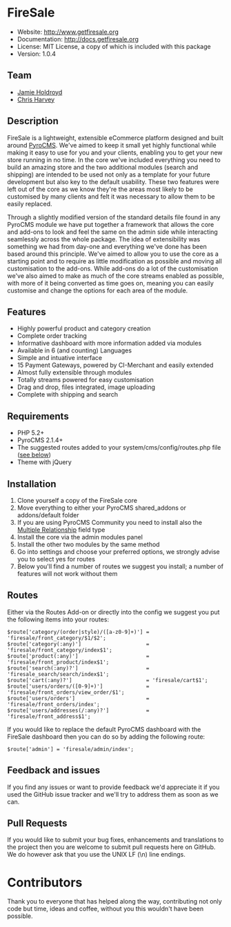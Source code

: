 # FireSale

* Website: http://www.getfiresale.org
* Documentation: http://docs.getfiresale.org
* License: MIT License, a copy of which is included with this package
* Version: 1.0.4

## Team

* [Jamie Holdroyd](http://www.jholdroyd.co.uk)
* [Chris Harvey](http://www.chrisnharvey.com)

## Description

FireSale is a lightweight, extensible eCommerce platform designed and built around [PyroCMS](http://www.pyrocms.com). We've aimed to keep it small yet highly functional while making it easy to use for you and your clients, enabling you to get your new store running in no time. In the core we've included everything you need to build an amazing store and the two additional modules (search and shipping) are intended to be used not only as a template for your future development but also key to the default usability. These two features were left out of the core as we know they're the areas most likely to be customised by many clients and felt it was necessary to allow them to be easily replaced.

Through a slightly modified version of the standard details file found in any PyroCMS module we have put together a framework that allows the core and add-ons to look and feel the same on the admin side while interacting seamlessly across the whole package. The idea of extensibility was something we had from day-one and everything we've done has been based around this principle. We've aimed to allow you to use the core as a starting point and to require as little modification as possible and moving all customisation to the add-ons. While add-ons do a lot of the customisation we've also aimed to make as much of the core streams enabled as possible, with more of it being converted as time goes on, meaning you can easily customise and change the options for each area of the module.

## Features
* Highly powerful product and category creation
* Complete order tracking
* Informative dashboard with more information added via modules
* Available in 6 (and counting) Languages
* Simple and intuative interface
* 15 Payment Gateways, powered by CI-Merchant and easily extended
* Almost fully extensible through modules
* Totally streams powered for easy customisation
* Drag and drop, files integrated, image uploading
* Complete with shipping and search

## Requirements
* PHP 5.2+
* PyroCMS 2.1.4+
* The suggested routes added to your system/cms/config/routes.php file ([see below](#routes))
* Theme with jQuery

## Installation

1. Clone yourself a copy of the FireSale core
2. Move everything to either your PyroCMS shared_addons or addons/default folder
3. If you are using PyroCMS Community you need to install also the [Multiple Relationship](https://github.com/parse19/PyroStreams-Multiple-Relationships) field type
4. Install the core via the admin modules panel
5. Install the other two modules by the same method
6. Go into settings and choose your preferred options, we strongly advise you to select yes for routes
7. Below you'll find a number of routes we suggest you install; a number of features will not work without them

## Routes

Either via the Routes Add-on or directly into the config we suggest you put the following items into your routes:
	
	$route['category/(order|style)/([a-z0-9]+)'] = 'firesale/front_category/$1/$2';
	$route['category(:any)'] 		  			 = 'firesale/front_category/index$1';
	$route['product(:any)']  		  			 = 'firesale/front_product/index$1';
	$route['search(:any)?']  		  			 = 'firesale_search/search/index$1';
	$route['cart(:any)?']    		  			 = 'firesale/cart$1';
	$route['users/orders/([0-9]+)']   			 = 'firesale/front_orders/view_order/$1';
	$route['users/orders']   		  			 = 'firesale/front_orders/index';
	$route['users/addresses(/:any)?'] 			 = 'firesale/front_address$1';

If you would like to replace the default PyroCMS dashboard with the FireSale dashboard then you can do so by adding the following route:

	$route['admin'] = 'firesale/admin/index';

## Feedback and issues

If you find any issues or want to provide feedback we'd appreciate it if you used the GitHub issue tracker and we'll try to address them as soon as we can.

## Pull Requests

If you would like to submit your bug fixes, enhancements and translations to the project then you are welcome to submit pull requests here on GitHub. We do however ask that you use the UNIX LF (\n) line endings.

# Contributors

Thank you to everyone that has helped along the way, contributing not only code but time, ideas and coffee, without you this wouldn't have been possible.
